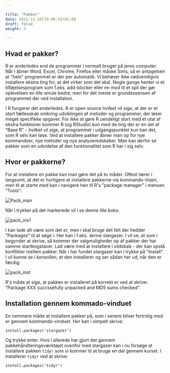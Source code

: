 ```yaml
---

title: "Pakker"
date: 2021-12-20T19:08:52+01:00
draft: false
weight: 3

---
```




## Hvad er pakker?

R er anderledes end de programmer i normalt bruger på jeres computer. Når i åbner Word, Excel, Chrome, Firefox eller måske Sims, så er antagelsen at "hele" programmet er der per automatik. Vi behøver ikke nødvendigvis installere ekstra ting for, at det virker som det skal. Nogle gange henter vi et tilføjelsesprogram som f.eks. add-blocker eller en mod til et spil der gør oplevelsen en lille smule bedre, men for det meste er grundessensen af programmet der ved installation.

I R fungerer det anderledes. R er open source hvilket vil sige, at der er et stort fællesskab omkring udviklingen af metoder og programmer, der løser meget specifikke opgaver. For ikke at gøre R uendeligt stort med et utal af ekstra funktioner kommer R (og RStudio) kun med de ting der er en del af "Base R" - hvilket vil sige, at programmet i udgangspunktet kun kan det, som R selv kan løse. Ved at installere pakker åbner man op for nye kommandoer, nye metoder og nye analyseredskaber. Man kan derfor se pakker som en udvidelse af den funktionalitet som R har i sig selv.



## Hvor er pakkerne?

For at installere en pakke kan man gøre det på to måder. Oftest lærer i langsomt, at det er hurtigere at installere pakkerne via kommando-linjen, men til at starte med kan i navigere hen til R's "package manager" i menuen "Tools":

![Pack_man](https://i.postimg.cc/GtSRj8hv/pack-man.png)

Når i trykker på det markerede vil i se denne lille boks:

![pack_ins1](https://i.postimg.cc/PJqhZzht/pack1.jpg)

I kan lade alt være som det er, men i skal bruge det felt der hedder "Packages" til at søge i. Her kan i f.eks. skrive stargazer. I vil se, at som i begynder at skrive, så kommer der valgmuligheder op af pakker der har samme startbogstaver. Lad være med at installere i vildskab - der kan opstå konflikter mellem pakker. Når i har fundet stargazer kan i trykke på "Install". I vil kunne se i konsollen, at den installerer og ser sådan her ud, når den er færdig:

![pack_inst](https://i.postimg.cc/FRpN7CMW/pack-inst.png)

R's måde at sige, at pakken er installeret på korrekt er ved at skrive: "Package XXX succssefully unpacked and MD5 sums checked".

## Installation gennem kommado-vinduet

En nemmere måde at installere pakker på, som i senere bliver fortrolig med er gennem kommando-vinduet. Her kan i simpelt skrive:

``install.packages('stargazer')``

Og trykke enter. Hvis i allerede har gjort det gennem pakkehåndteringsværktøjet ovenfor med stargazer kan i nu forsøge at installere pakken ``tidyr`` som vi kommer til at bruge en del gennem kurset. I installerer ``tidyr`` ved at skrive:

``install.packages('tidyr')``
